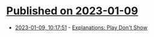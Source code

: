 # [Published on 2023-01-09](index.md)

* [2023-01-09, 10:17:51](https://news.ycombinator.com/item?id=34308744) - [Explanations: Play Don't Show](https://magcius.github.io/xplain/article/index.html)
